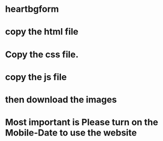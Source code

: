 # heartbgform


# copy the html file
# Copy the css file.
# copy the js file
# then download the images
# Most important is Please turn on the Mobile-Date to use the website
